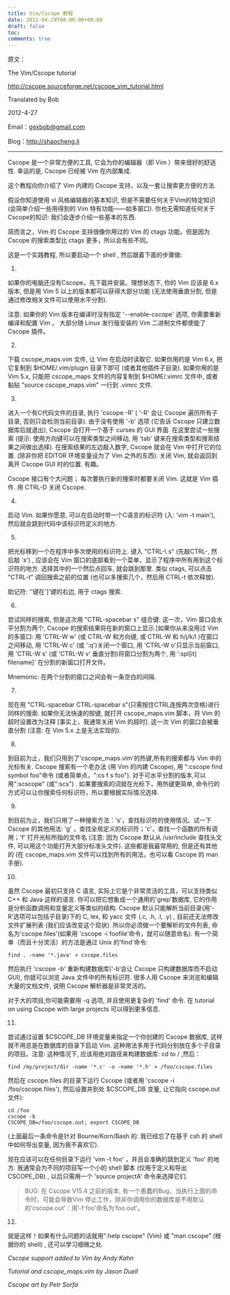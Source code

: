 ```yaml
---
title: Vim/Cscope 教程
date: 2012-04-29T08:00:00+08:00
draft: false
toc:
comments: true
---
```



原文：

The Vim/Cscope tutorial

<http://cscope.sourceforge.net/cscope_vim_tutorial.html>

Translated by Bob

2012-4-27

Email：<gexbob@gmail.com>

Blog：<http://shaocheng.li> 

***

Cscope 是一个非常方便的工具, 它会为你的编辑器（即 Vim ）带来很好的舒适性. 幸运的是, Cscope 已经被 Vim 在内部集成.

这个教程向你介绍了 Vim 内建的 Cscope 支持，以及一套让搜索更方便的方法.

假设你知道使用 vi 风格编辑器的基本知识, 但是不需要任何关于Vim的特定知识 (会简单介绍一些用得到的 Vim 特有功能——如多窗口). 你也无需知道任何关于Cscope的知识: 我们会逐步介绍一些基本的东西.

简而言之，Vim 的 Cscope 支持很像你用过的 Vim 的 ctags 功能。但是因为 Cscope 的搜索类型比 ctags 更多，所以会有些不同。

<!-- more -->

这是一个实践教程, 所以要启动一个 shell , 然后跟着下面的步骤做:

1.

如果你的电脑还没有Cscope，先下载并安装。理想状态下, 你的 Vim 应该是 6.x 版本, 但是用 Vim 5 以上的版本都可以获得大部分功能 (无法使用垂直分割, 但是通过修改相关文件可以使用水平分割).

注意: 如果你的 Vim 版本在编译时没有指定 '--enable-cscope' 选项, 你需要重新编译和配置 Vim 。 大部分随 Linux 发行版安装的 Vim 二进制文件都使能了 Cscope 插件。

2.

下载 cscope_maps.vim 文件, 让 Vim 在启动时读取它. 如果你用的是 Vim 6.x, 把它复制到 $HOME/.vim/plugin 目录下即可 (或者其他插件子目录). 如果你用的是 Vim 5.x, 只能把 cscope_maps 文件的内容复制到 $HOME/.vimrc 文件中, 或者黏贴 "source cscope_maps.vim" 一行到 .vimrc 文件.

3.

进入一个有C代码文件的目录, 执行 'cscope -R' ( '-R' 会让 Cscope 遍历所有子目录, 否则只会检测当前目录). 由于没有使用 '-b' 选项 (它告诉 Cscope 只建立数据库后就退出), Cscope 会打开一个基于 curses 的 GUI 界面. 在这里尝试一些搜索 (提示: 使用方向键可以在搜索类型之间移动, 用 'tab' 键来在搜索类型和搜索结果之间做出选择). 在搜索结果的左边敲入数字, Cscope 就会在 Vim 中打开它的位置. (除非你把 EDITOR 环境变量设为了 Vim 之外的东西). 关闭 Vim, 就会返回到离开 Cscope GUI 时的位置. 有趣。

Cscope 接口有个大问题； 每次要执行新的搜索时都要关闭 Vim. 这就是 Vim 插件. 用 CTRL-D 关闭 Cscope.

4.

启动 Vim. 如果你愿意, 可以在启动时带一个C语言的标识符 (入: 'vim -t main'), 然后就会跳到代码中该标识符定义的地方.

5.

把光标移到一个在程序中多次使用的标识符上. 键入 "CTRL-\ s" (先敲CTRL-\, 然后敲 's') , 应该会在 Vim 窗口的底部看到一个菜单，显示了程序中所有用到这个标识符的地方. 选择其中的一个然后点回车, 就会跳到那里. 类似 ctags, 可以点击 "CTRL-t" 调回搜索之前的位置 (也可以多搜索几个，然后用 CTRL-t 依次释放).

助记符: '\'键在']'键的右边, 用于 ctags 搜索.

6.

尝试同样的搜索, 但是这次用 "CTRL-spacebar s" 组合键. 这一次，Vim 窗口会水平分割为两个, Cscope 的搜索结果将在新的窗口上显示.[如果你从来没用过 Vim 的多窗口: 用 'CTRL-W w' (或 CTRL-W 和方向键, 或 CTRL-W 和 h/j/k/l )在窗口之间移动, 用 'CTRL-W c' (或 ':q')关闭一个窗口, 用 'CTRL-W o'只显示当前窗口, 用 'CTRL-W s' (或 'CTRL-W v' 垂直分割)将窗口分割为两个, 用 ':spl[it] filename]' 在分割的新窗口打开文件。

Mnemonic: 在两个分割的窗口之间会有一条空白的间隔.
 
7.

现在用 "CTRL-spacebar CTRL-spacebar s"(只需按住CTRL连按两次空格)进行同样的搜索. 如果你无法快速的按键, 就打开 cscope_maps.vim 脚本，将 Vim 的超时设置改为注释 [事实上，我通常关闭 Vim 的超时]. 这一次 Vim 的窗口会被垂直分割 (注意: 在 Vim 5.x 上是无法实现的).

8.

到目前为止，我们只用到了'cscope_maps.vim'的热键,所有的搜索都与 Vim 中的光标有关. Cscope 搜索有一个老办法 (用 Vim 的内建 Cscope), 用 ":cscope find symbol foo"命令 (或者简单点，":cs f s foo"). 对于可水平分割的版本,可以用":scscope" (或":scs") . 如果要搜索的词就在光标下，用热键更简单, 命令行的方式可以让你搜索任何标识符，所以要根据实际情况选择.

9.

到目前为止，我们只用了一种搜索方法：‘s'，查找标识符的使用情况。试一下 Cscope 的其他用法: 'g' ，查找全局定义的标识符；'c'，查找一个函数的所有调用；'f' 打开光标所指的文件名 (注意: 因为 Cscope 默认从 /usr/include 查找头文件, 可以用这个功能打开大部分标准头文件). 这些都是我最常用的, 但是还有其他的 (在 cscope_maps.vim 文件可以找到所有的用法，也可以看 Cscope 的 man 手册).

10.

虽然 Cscope 最初只支持 C 语言, 实际上它是个非常灵活的工具，可以支持类似 C++ 和 Java 这样的语言. 你可以把它想象成一个通用的'grep'数据库, 它的作用是分析函数调用和变量定义等类似的结构. Cscope 默认只能解析当前目录(用‘-R’选项可以包括子目录)下的 C, lex, 和 yacc 文件 (.c, .h, .l, .y) , 目前还无法修改文件扩展列表 (我们应该改变这个现状). 所以你必须做一个要解析的文件列表, 命名为'cscope.files'(如果用 'cscope -i foofile'命令，就可以随意命名). 有一个简单（而且十分灵活）的方法是通过 Unix 的'find'命令:

    find . -name '*.java' > cscope.files

然后执行 'cscope -b' 重新构建数据库(‘-b’会让 Cscope 只构建数据库而不启动 GUI), 你就可以浏览 Java 文件中的所有标识符. 很多人用 Cscope 来浏览和编辑大量的文档文件, 说明 Cscope 解析器是非常灵活的。

对于大的项目,你可能需要用 -q 选项, 并且使用更复杂的 'find' 命令. 在 tutorial on using Cscope with large projects 可以得到更多信息.

11.

尝试通过设置 $CSCOPE_DB 环境变量来指定一个你创建的 Cscope 数据库, 这样就不用总是在数据库的目录下启动 Vim. 这种用法多用于代码分别放在多个子目录的项目。注意: 这种情况下, 应该用绝对路径来构建数据库: cd to / ,然后：

    find /my/project/dir -name '*.c' -o -name '*.h' > /foo/cscope.files

然后在 cscope.files 的目录下运行 Cscope (或者用 'cscope -i /foo/cscope.files'), 然后设置并到处 $CSCOPE_DB 变量, 让它指向 cscope.out 文件):

    cd /foo
    cscope -b
    CSCOPE_DB=/foo/cscope.out; export CSCOPE_DB   

(上面最后一条命令是针对 Bourne/Korn/Bash 的: 我已经忘了在基于 csh 的 shell 中如何导出变量, 因为我不喜欢它).

现在应该可以在任何目录下运行 'vim -t foo' ，并且会准确的跳到定义 'foo' 的地方. 我通常会为不同的项目写一个小的 shell 脚本 (仅用于定义和导出 CSCOPE_DB) , 以后只需用一个 'source projectA' 命令来选择它们.

>BUG: 在 Cscope V15.4 之前的版本, 有一个愚蠢的Bug，当执行上面的命令时，可能会导致Vim 停止工作，除非你调用你的数据库是不用默认的‘cscope.out'：用’-f foo'命名为‘foo.out'。

12.

就是这样！如果有什么问题的话就用":help cscope" (Vim) 或 "man cscope" (根据你的 shell) , 还可以学习细微之处.

*Cscope support added to Vim by Andy Kahn*

*Tutorial and cscope_maps.vim by Jason Duell*

*Cscope art by Petr Sorfa*
